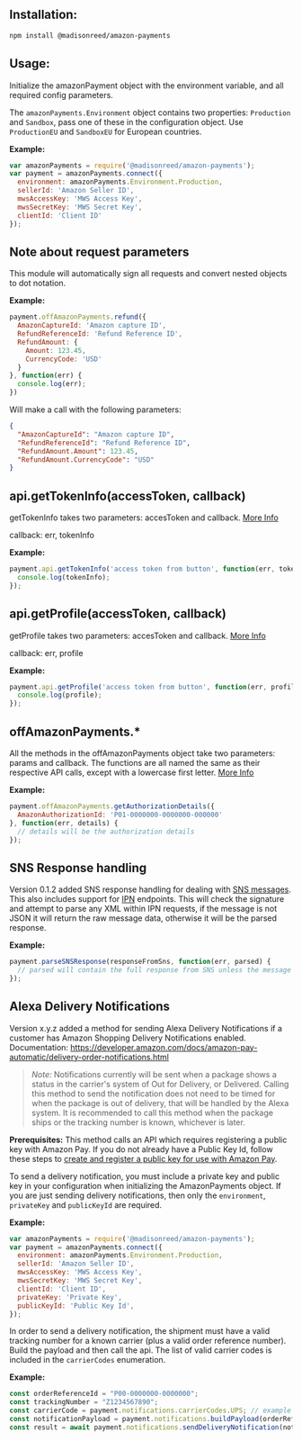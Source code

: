 ## Installation:

``` sh
npm install @madisonreed/amazon-payments
```

## Usage:

Initialize the amazonPayment object with the environment variable, and all required config parameters.

The `amazonPayments.Environment` object contains two properties: `Production` and `Sandbox`, pass one of these in the configuration object. Use `ProductionEU` and `SandboxEU` for European countries.

__Example:__

``` js
var amazonPayments = require('@madisonreed/amazon-payments');
var payment = amazonPayments.connect({
  environment: amazonPayments.Environment.Production,
  sellerId: 'Amazon Seller ID',
  mwsAccessKey: 'MWS Access Key',
  mwsSecretKey: 'MWS Secret Key',
  clientId: 'Client ID'
});
```

## Note about request parameters

This module will automatically sign all requests and convert nested objects to dot notation.

__Example:__
``` js
payment.offAmazonPayments.refund({
  AmazonCaptureId: 'Amazon capture ID',
  RefundReferenceId: 'Refund Reference ID',
  RefundAmount: {
    Amount: 123.45,
    CurrencyCode: 'USD'
  }
}, function(err) {
  console.log(err);
})
```
Will make a call with the following parameters:
``` json
{
  "AmazonCaptureId": "Amazon capture ID",
  "RefundReferenceId": "Refund Reference ID",
  "RefundAmount.Amount": 123.45,
  "RefundAmount.CurrencyCode": "USD"
}
```

## api.getTokenInfo(accessToken, callback)

getTokenInfo takes two parameters: accesToken and callback. [More Info](https://payments.amazon.com/documentation/lpwa/201749840#201749970)

callback: err, tokenInfo

__Example:__

``` js
payment.api.getTokenInfo('access token from button', function(err, tokenInfo) {
  console.log(tokenInfo);
});
```

## api.getProfile(accessToken, callback)

getProfile takes two parameters: accesToken and callback. [More Info](https://payments.amazon.com/documentation/lpwa/201749840#201749970)

callback: err, profile

__Example:__

``` js
payment.api.getProfile('access token from button', function(err, profile) {
  console.log(profile);
});
```


## offAmazonPayments.*

All the methods in the offAmazonPayments object take two parameters: params and callback.
The functions are all named the same as their respective API calls, except with a lowercase first letter.
[More Info](https://pay.amazon.com/us/developer/documentation/apireference/201751630)

__Example:__
``` js
payment.offAmazonPayments.getAuthorizationDetails({
  AmazonAuthorizationId: 'P01-0000000-0000000-000000'
}, function(err, details) {
  // details will be the authorization details
});
```

## SNS Response handling

Version 0.1.2 added SNS response handling for dealing with [SNS messages](http://docs.aws.amazon.com/sns/latest/dg/welcome.html). This also includes support for [IPN](https://payments.amazon.com/documentation/lpwa/201750560) endpoints. This will check the signature and attempt to parse any XML within IPN requests, if the message is not JSON it will return the raw message data, otherwise it will be the parsed response. 

__Example:__
``` js
payment.parseSNSResponse(responseFromSns, function(err, parsed) {
  // parsed will contain the full response from SNS unless the message is an IPN notification, in which case it will be the JSON-ified XML from the message.
});
```

## Alexa Delivery Notifications

Version x.y.z added a method for sending Alexa Delivery Notifications if a customer has Amazon Shopping Delivery Notifications enabled. Documentation: https://developer.amazon.com/docs/amazon-pay-automatic/delivery-order-notifications.html

> *Note:* Notifications currently will be sent when a package shows a status in the carrier's system of Out for Delivery, or Delivered. Calling this method to send the notification does not need to be timed for when the package is out of delivery, that will be handled by the Alexa system. It is recommended to call this method when the package ships or the tracking number is known, whichever is later.

**Prerequisites:** This method calls an API which requires registering a public key with Amazon Pay. If you do not already have a Public Key Id, follow these steps to [create and register a public key for use with Amazon Pay](https://developer.amazon.com/docs/amazon-pay-automatic/delivery-order-notifications.html#before-you-begin).

To send a delivery notification, you must include a private key and public key in your configuration when initializing the AmazonPayments object. If you are just sending delivery notifications, then only the `environment`, `privateKey` and `publicKeyId` are required.

__Example:__

``` js
var amazonPayments = require('@madisonreed/amazon-payments');
var payment = amazonPayments.connect({
  environment: amazonPayments.Environment.Production,
  sellerId: 'Amazon Seller ID',
  mwsAccessKey: 'MWS Access Key',
  mwsSecretKey: 'MWS Secret Key',
  clientId: 'Client ID',
  privateKey: 'Private Key',
  publicKeyId: 'Public Key Id',
});
```

In order to send a delivery notification, the shipment must have a valid tracking number for a known carrier (plus a valid order reference number). Build the payload and then call the api. The list of valid carrier codes is included in the `carrierCodes` enumeration.

__Example:__
```js
const orderReferenceId = "P00-0000000-0000000";
const trackingNumber = "Z1234567890";
const carrierCode = payment.notifications.carrierCodes.UPS; // example uses UPS
const notificationPayload = payment.notifications.buildPayload(orderReferenceId, trackingNumber, carrierCode);
const result = await payment.notifications.sendDeliveryNotification(notificationPayload, payment.config);
```

